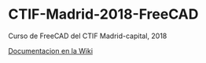 # CTIF-Madrid-2018-FreeCAD
Curso de FreeCAD del CTIF Madrid-capital, 2018

[Documentacion en la Wiki](https://github.com/Obijuan/CTIF-Madrid-2018-FreeCAD/wiki)
